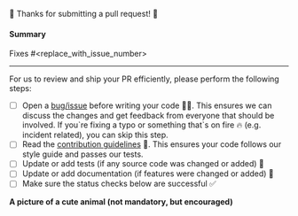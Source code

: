 🎉 Thanks for submitting a pull request! 🎉

#### Summary

Fixes #<replace_with_issue_number>

<!--
Explain the **motivation** for making this change. What existing problem does the pull request solve and how?
-->

---

For us to review and ship your PR efficiently, please perform the following steps:

- [ ] Open a [bug/issue](https://github.com/netlify/build/issues/new/choose) before writing your code 🧑‍💻. This ensures
      we can discuss the changes and get feedback from everyone that should be involved. If you\`re fixing a typo or
      something that\`s on fire 🔥 (e.g. incident related), you can skip this step.
- [ ] Read the [contribution guidelines](https://github.com/netlify/build/blob/main/CONTRIBUTING.md) 📖. This ensures
      your code follows our style guide and passes our tests.
- [ ] Update or add tests (if any source code was changed or added) 🧪
- [ ] Update or add documentation (if features were changed or added) 📝
- [ ] Make sure the status checks below are successful ✅

**A picture of a cute animal (not mandatory, but encouraged)**
